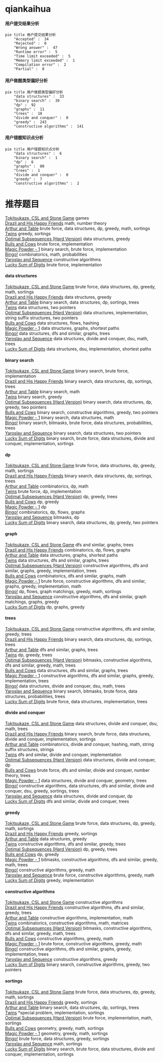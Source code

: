 # qiankaihua
<!-- tabs:start -->
#### **用户提交结果分析**

```mermaid
pie title 用户提交结果分析
    "Accepted" :  34
    "Rejected" :  0
    "Wrong answer" :  47
    "Runtime error" :  5
    "Time limit exceeded" :  5
    "Memory limit exceeded" :  1
    "Compilation error" :  2
    "Partial" :  0
```
#### **用户做题类型偏好分析**

```mermaid
pie title 用户做题类型偏好分析
    "data structures" :  33
    "binary search" :  39
    "dp" :  92
    "graphs" :  11
    "trees" :  18
    "divide and conquer" :  0
    "greedy" :  243
    "constructive algorithms" :  141
```
#### **用户错题知识点分析**

```mermaid
pie title 用户错题知识点分析
    "data structures" :  6
    "binary search" :  1
    "dp" :  6
    "graphs" :  00
    "trees" :  1
    "divide and conquer" :  0
    "greedy" :  7
    "constructive algorithms" :  2
```
<!-- tabs:end -->
# 推荐题目
[Tokitsukaze, CSL and Stone Game](http://codeforces.com/problemset/problem/1190/B)		games		  
[Drazil and His Happy Friends](http://codeforces.com/problemset/problem/516/E)		math,
                        number theory		  
[Arthur and Table](http://codeforces.com/problemset/problem/557/C)		brute force,
                        data structures,
                        dp,
                        greedy,
                        math,
                        sortings		  
[Twins](http://codeforces.com/problemset/problem/160/A)		greedy,
                        sortings		  
[Optimal Subsequences (Hard Version)](http://codeforces.com/problemset/problem/1227/D2)		data structures,
                        greedy		  
[Bulls and Cows](http://codeforces.com/problemset/problem/63/C)		brute force,
                        implementation		  
[Magic Powder - 1](http://codeforces.com/problemset/problem/670/D1)		binary search,
                        brute force,
                        implementation		  
[Bingo!](http://codeforces.com/problemset/problem/457/D)		combinatorics,
                        math,
                        probabilities		  
[Yaroslav and Sequence](http://codeforces.com/problemset/problem/301/A)		constructive algorithms		  
[Lucky Sum of Digits](http://codeforces.com/problemset/problem/109/A)		brute force,
                        implementation		  
<!-- tabs:start -->
#### **data structures**
[Tokitsukaze, CSL and Stone Game](http://codeforces.com/problemset/problem/557/C)		brute force,
                        data structures,
                        dp,
                        greedy,
                        math,
                        sortings		  
[Drazil and His Happy Friends](http://codeforces.com/problemset/problem/1227/D2)		data structures,
                        greedy		  
[Arthur and Table](http://codeforces.com/problemset/problem/474/E)		binary search,
                        data structures,
                        dp,
                        sortings,
                        trees		  
[Twins](http://codeforces.com/problemset/problem/887/D)		data structures,
                        two pointers		  
[Optimal Subsequences (Hard Version)](http://codeforces.com/problemset/problem/204/E)		data structures,
                        implementation,
                        string suffix structures,
                        two pointers		  
[Bulls and Cows](http://codeforces.com/problemset/problem/877/F)		data structures,
                        flows,
                        hashing		  
[Magic Powder - 1](http://codeforces.com/problemset/problem/464/E)		data structures,
                        graphs,
                        shortest paths		  
[Bingo!](http://codeforces.com/problemset/problem/639/F)		data structures,
                        dfs and similar,
                        graphs,
                        trees		  
[Yaroslav and Sequence](http://codeforces.com/problemset/problem/603/E)		data structures,
                        divide and conquer,
                        dsu,
                        math,
                        trees		  
[Lucky Sum of Digits](https://codeforces.com/contest/1484/problem/D)		data structures,
                        dsu,
                        implementation,
                        shortest paths		  
#### **binary search**
[Tokitsukaze, CSL and Stone Game](http://codeforces.com/problemset/problem/670/D1)		binary search,
                        brute force,
                        implementation		  
[Drazil and His Happy Friends](http://codeforces.com/problemset/problem/474/E)		binary search,
                        data structures,
                        dp,
                        sortings,
                        trees		  
[Arthur and Table](http://codeforces.com/problemset/problem/772/A)		binary search,
                        math		  
[Twins](http://codeforces.com/problemset/problem/1250/J)		binary search,
                        greedy		  
[Optimal Subsequences (Hard Version)](http://codeforces.com/problemset/problem/1492/C)		binary search,
                        data structures,
                        dp,
                        greedy,
                        two pointers		  
[Bulls and Cows](http://codeforces.com/problemset/problem/1463/D)		binary search,
                        constructive algorithms,
                        greedy,
                        two pointers		  
[Magic Powder - 1](http://codeforces.com/problemset/problem/1490/G)		binary search,
                        data structures,
                        math		  
[Bingo!](http://codeforces.com/problemset/problem/1479/D)		binary search,
                        bitmasks,
                        brute force,
                        data structures,
                        probabilities,
                        trees		  
[Yaroslav and Sequence](http://codeforces.com/problemset/problem/1436/E)		binary search,
                        data structures,
                        two pointers		  
[Lucky Sum of Digits](http://codeforces.com/problemset/problem/1461/D)		binary search,
                        brute force,
                        data structures,
                        divide and conquer,
                        implementation,
                        sortings		  
#### **dp**
[Tokitsukaze, CSL and Stone Game](http://codeforces.com/problemset/problem/557/C)		brute force,
                        data structures,
                        dp,
                        greedy,
                        math,
                        sortings		  
[Drazil and His Happy Friends](http://codeforces.com/problemset/problem/474/E)		binary search,
                        data structures,
                        dp,
                        sortings,
                        trees		  
[Arthur and Table](http://codeforces.com/problemset/problem/553/A)		combinatorics,
                        dp,
                        math		  
[Twins](http://codeforces.com/problemset/problem/327/A)		brute force,
                        dp,
                        implementation		  
[Optimal Subsequences (Hard Version)](http://codeforces.com/problemset/problem/1152/D)		dp,
                        greedy,
                        trees		  
[Bulls and Cows](http://codeforces.com/problemset/problem/771/E)		dp,
                        greedy		  
[Magic Powder - 1](http://codeforces.com/problemset/problem/977/F)		dp		  
[Bingo!](http://codeforces.com/problemset/problem/848/D)		combinatorics,
                        dp,
                        flows,
                        graphs		  
[Yaroslav and Sequence](https://codeforces.com/contest/1053/problem/B)		bitmasks,
                        dp		  
[Lucky Sum of Digits](http://codeforces.com/problemset/problem/1492/C)		binary search,
                        data structures,
                        dp,
                        greedy,
                        two pointers		  
#### **graph**
[Tokitsukaze, CSL and Stone Game](http://codeforces.com/problemset/problem/369/C)		dfs and similar,
                        graphs,
                        trees		  
[Drazil and His Happy Friends](http://codeforces.com/problemset/problem/848/D)		combinatorics,
                        dp,
                        flows,
                        graphs		  
[Arthur and Table](http://codeforces.com/problemset/problem/464/E)		data structures,
                        graphs,
                        shortest paths		  
[Twins](http://codeforces.com/problemset/problem/639/F)		data structures,
                        dfs and similar,
                        graphs,
                        trees		  
[Optimal Subsequences (Hard Version)](http://codeforces.com/problemset/problem/1364/D)		constructive algorithms,
                        dfs and similar,
                        graphs,
                        greedy,
                        implementation,
                        trees		  
[Bulls and Cows](http://codeforces.com/problemset/problem/711/D)		combinatorics,
                        dfs and similar,
                        graphs,
                        math		  
[Magic Powder - 1](http://codeforces.com/problemset/problem/1487/C)		brute force,
                        constructive algorithms,
                        dfs and similar,
                        graphs,
                        greedy,
                        implementation,
                        math		  
[Bingo!](http://codeforces.com/problemset/problem/1437/C)		dp,
                        flows,
                        graph matchings,
                        greedy,
                        math,
                        sortings		  
[Yaroslav and Sequence](http://codeforces.com/problemset/problem/1470/D)		constructive algorithms,
                        dfs and similar,
                        graph matchings,
                        graphs,
                        greedy		  
[Lucky Sum of Digits](http://codeforces.com/problemset/problem/1476/C)		dp,
                        graphs,
                        greedy		  
#### **trees**
[Tokitsukaze, CSL and Stone Game](https://codeforces.com/contest/1099/problem/D)		constructive algorithms,
                        dfs and similar,
                        greedy,
                        trees		  
[Drazil and His Happy Friends](http://codeforces.com/problemset/problem/474/E)		binary search,
                        data structures,
                        dp,
                        sortings,
                        trees		  
[Arthur and Table](http://codeforces.com/problemset/problem/369/C)		dfs and similar,
                        graphs,
                        trees		  
[Twins](http://codeforces.com/problemset/problem/1152/D)		dp,
                        greedy,
                        trees		  
[Optimal Subsequences (Hard Version)](https://codeforces.com/contest/1339/problem/D)		bitmasks,
                        constructive algorithms,
                        dfs and similar,
                        greedy,
                        math,
                        trees		  
[Bulls and Cows](http://codeforces.com/problemset/problem/639/F)		data structures,
                        dfs and similar,
                        graphs,
                        trees		  
[Magic Powder - 1](http://codeforces.com/problemset/problem/1364/D)		constructive algorithms,
                        dfs and similar,
                        graphs,
                        greedy,
                        implementation,
                        trees		  
[Bingo!](http://codeforces.com/problemset/problem/603/E)		data structures,
                        divide and conquer,
                        dsu,
                        math,
                        trees		  
[Yaroslav and Sequence](http://codeforces.com/problemset/problem/1479/D)		binary search,
                        bitmasks,
                        brute force,
                        data structures,
                        probabilities,
                        trees		  
[Lucky Sum of Digits](http://codeforces.com/problemset/problem/1511/C)		brute force,
                        data structures,
                        implementation,
                        trees		  
#### **divide and conquer**
[Tokitsukaze, CSL and Stone Game](http://codeforces.com/problemset/problem/603/E)		data structures,
                        divide and conquer,
                        dsu,
                        math,
                        trees		  
[Drazil and His Happy Friends](http://codeforces.com/problemset/problem/1461/D)		binary search,
                        brute force,
                        data structures,
                        divide and conquer,
                        implementation,
                        sortings		  
[Arthur and Table](http://codeforces.com/problemset/problem/1466/G)		combinatorics,
                        divide and conquer,
                        hashing,
                        math,
                        string suffix structures,
                        strings		  
[Twins](http://codeforces.com/problemset/problem/1490/D)		dfs and similar,
                        divide and conquer,
                        implementation		  
[Optimal Subsequences (Hard Version)](https://codeforces.com/contest/1483/problem/C)		data structures,
                        divide and conquer,
                        dp		  
[Bulls and Cows](http://codeforces.com/problemset/problem/1491/E)		brute force,
                        dfs and similar,
                        divide and conquer,
                        number theory,
                        trees		  
[Magic Powder - 1](http://codeforces.com/problemset/problem/1303/G)		data structures,
                        divide and conquer,
                        geometry,
                        trees		  
[Bingo!](http://codeforces.com/problemset/problem/1494/D)		constructive algorithms,
                        data structures,
                        dfs and similar,
                        divide and conquer,
                        dsu,
                        greedy,
                        sortings,
                        trees		  
[Yaroslav and Sequence](http://codeforces.com/problemset/problem/1482/E)		data structures,
                        divide and conquer,
                        dp		  
[Lucky Sum of Digits](http://codeforces.com/problemset/problem/566/C)		dfs and similar,
                        divide and conquer,
                        trees		  
#### **greedy**
[Tokitsukaze, CSL and Stone Game](http://codeforces.com/problemset/problem/557/C)		brute force,
                        data structures,
                        dp,
                        greedy,
                        math,
                        sortings		  
[Drazil and His Happy Friends](http://codeforces.com/problemset/problem/160/A)		greedy,
                        sortings		  
[Arthur and Table](http://codeforces.com/problemset/problem/1227/D2)		data structures,
                        greedy		  
[Twins](https://codeforces.com/contest/1099/problem/D)		constructive algorithms,
                        dfs and similar,
                        greedy,
                        trees		  
[Optimal Subsequences (Hard Version)](http://codeforces.com/problemset/problem/1152/D)		dp,
                        greedy,
                        trees		  
[Bulls and Cows](http://codeforces.com/problemset/problem/771/E)		dp,
                        greedy		  
[Magic Powder - 1](https://codeforces.com/contest/1339/problem/D)		bitmasks,
                        constructive algorithms,
                        dfs and similar,
                        greedy,
                        math,
                        trees		  
[Bingo!](http://codeforces.com/problemset/problem/266/C)		constructive algorithms,
                        greedy,
                        math		  
[Yaroslav and Sequence](http://codeforces.com/problemset/problem/1334/C)		brute force,
                        constructive algorithms,
                        greedy,
                        math		  
[Lucky Sum of Digits](http://codeforces.com/problemset/problem/1307/A)		greedy,
                        implementation		  
#### **constructive algorithms**
[Tokitsukaze, CSL and Stone Game](http://codeforces.com/problemset/problem/301/A)		constructive algorithms		  
[Drazil and His Happy Friends](https://codeforces.com/contest/1099/problem/D)		constructive algorithms,
                        dfs and similar,
                        greedy,
                        trees		  
[Arthur and Table](http://codeforces.com/problemset/problem/282/C)		constructive algorithms,
                        implementation,
                        math		  
[Twins](http://codeforces.com/problemset/problem/1332/E)		combinatorics,
                        constructive algorithms,
                        math,
                        matrices		  
[Optimal Subsequences (Hard Version)](https://codeforces.com/contest/1339/problem/D)		bitmasks,
                        constructive algorithms,
                        dfs and similar,
                        greedy,
                        math,
                        trees		  
[Bulls and Cows](http://codeforces.com/problemset/problem/266/C)		constructive algorithms,
                        greedy,
                        math		  
[Magic Powder - 1](http://codeforces.com/problemset/problem/1334/C)		brute force,
                        constructive algorithms,
                        greedy,
                        math		  
[Bingo!](http://codeforces.com/problemset/problem/1364/D)		constructive algorithms,
                        dfs and similar,
                        graphs,
                        greedy,
                        implementation,
                        trees		  
[Yaroslav and Sequence](http://codeforces.com/problemset/problem/1493/A)		constructive algorithms,
                        greedy		  
[Lucky Sum of Digits](http://codeforces.com/problemset/problem/1463/D)		binary search,
                        constructive algorithms,
                        greedy,
                        two pointers		  
#### **sortings**
[Tokitsukaze, CSL and Stone Game](http://codeforces.com/problemset/problem/557/C)		brute force,
                        data structures,
                        dp,
                        greedy,
                        math,
                        sortings		  
[Drazil and His Happy Friends](http://codeforces.com/problemset/problem/160/A)		greedy,
                        sortings		  
[Arthur and Table](http://codeforces.com/problemset/problem/474/E)		binary search,
                        data structures,
                        dp,
                        sortings,
                        trees		  
[Twins](http://codeforces.com/problemset/problem/769/A)		*special problem,
                        implementation,
                        sortings		  
[Optimal Subsequences (Hard Version)](http://codeforces.com/problemset/problem/1012/A)		brute force,
                        implementation,
                        math,
                        sortings		  
[Bulls and Cows](https://codeforces.com/contest/1496/problem/C)		geometry,
                        greedy,
                        math,
                        sortings		  
[Magic Powder - 1](http://codeforces.com/problemset/problem/1495/A)		geometry,
                        greedy,
                        math,
                        sortings		  
[Bingo!](http://codeforces.com/problemset/problem/1497/A)		brute force,
                        data structures,
                        greedy,
                        sortings		  
[Yaroslav and Sequence](http://codeforces.com/problemset/problem/1427/A)		math,
                        sortings		  
[Lucky Sum of Digits](http://codeforces.com/problemset/problem/1461/D)		binary search,
                        brute force,
                        data structures,
                        divide and conquer,
                        implementation,
                        sortings		  
<!-- tabs:end -->
